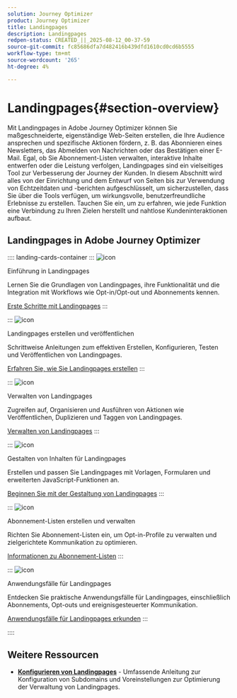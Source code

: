 ```yaml
---
solution: Journey Optimizer
product: Journey Optimizer
title: Landingpages
description: Landingpages
redpen-status: CREATED_||_2025-08-12_00-37-59
source-git-commit: fc85686dfa7d482416b439dfd1610cd0cd6b5555
workflow-type: tm+mt
source-wordcount: '265'
ht-degree: 4%

---
```



# Landingpages{#section-overview}

Mit Landingpages in Adobe Journey Optimizer können Sie maßgeschneiderte, eigenständige Web-Seiten erstellen, die Ihre Audience ansprechen und spezifische Aktionen fördern, z. B. das Abonnieren eines Newsletters, das Abmelden von Nachrichten oder das Bestätigen einer E-Mail. Egal, ob Sie Abonnement-Listen verwalten, interaktive Inhalte entwerfen oder die Leistung verfolgen, Landingpages sind ein vielseitiges Tool zur Verbesserung der Journey der Kunden. In diesem Abschnitt wird alles von der Einrichtung und dem Entwurf von Seiten bis zur Verwendung von Echtzeitdaten und -berichten aufgeschlüsselt, um sicherzustellen, dass Sie über die Tools verfügen, um wirkungsvolle, benutzerfreundliche Erlebnisse zu erstellen. Tauchen Sie ein, um zu erfahren, wie jede Funktion eine Verbindung zu Ihren Zielen herstellt und nahtlose Kundeninteraktionen aufbaut.

## Landingpages in Adobe Journey Optimizer

:::: landing-cards-container
:::
![icon](https://cdn.experienceleague.adobe.com/icons/book.svg?lang=de)

Einführung in Landingpages

Lernen Sie die Grundlagen von Landingpages, ihre Funktionalität und die Integration mit Workflows wie Opt-in/Opt-out und Abonnements kennen.

[Erste Schritte mit Landingpages](../using/landing-pages/get-started-lp.md)
:::

:::
![icon](https://cdn.experienceleague.adobe.com/icons/circle-play.svg?lang=de)

Landingpages erstellen und veröffentlichen

Schrittweise Anleitungen zum effektiven Erstellen, Konfigurieren, Testen und Veröffentlichen von Landingpages.

[Erfahren Sie, wie Sie Landingpages erstellen](../using/landing-pages/create-lp.md)
:::

:::
![icon](https://cdn.experienceleague.adobe.com/icons/list-check.svg?lang=de)

Verwalten von Landingpages

Zugreifen auf, Organisieren und Ausführen von Aktionen wie Veröffentlichen, Duplizieren und Taggen von Landingpages.

[Verwalten von Landingpages](../using/landing-pages/manage-lp.md)
:::

:::
![icon](https://cdn.experienceleague.adobe.com/icons/puzzle-piece.svg?lang=de)

Gestalten von Inhalten für Landingpages

Erstellen und passen Sie Landingpages mit Vorlagen, Formularen und erweiterten JavaScript-Funktionen an.

[Beginnen Sie mit der Gestaltung von Landingpages](landing-pages-design-landing-page.md)
:::

:::
![icon](https://cdn.experienceleague.adobe.com/icons/list-check.svg?lang=de)

Abonnement-Listen erstellen und verwalten

Richten Sie Abonnement-Listen ein, um Opt-in-Profile zu verwalten und zielgerichtete Kommunikation zu optimieren.

[Informationen zu Abonnement-Listen](../using/landing-pages/subscription-list.md)
:::

:::
![icon](https://cdn.experienceleague.adobe.com/icons/bullseye.svg?lang=de)

Anwendungsfälle für Landingpages

Entdecken Sie praktische Anwendungsfälle für Landingpages, einschließlich Abonnements, Opt-outs und ereignisgesteuerter Kommunikation.

[Anwendungsfälle für Landingpages erkunden](../using/landing-pages/lp-use-cases.md)
:::

::::


## Weitere Ressourcen

- **[Konfigurieren von Landingpages](lp-configuration-landing-page.md)** - Umfassende Anleitung zur Konfiguration von Subdomains und Voreinstellungen zur Optimierung der Verwaltung von Landingpages.
